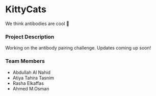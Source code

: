 # KittyCats

We think antibodies are cool 🙌

### Project Description
Working on the antibody pairing challenge. Updates coming up soon!


### Team Members
- Abdullah Al Nahid
- Atiya Tahira Tasnim
- Rasha Elkaffas
- Ahmed M.Osman